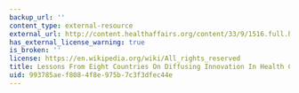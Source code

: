 ```yaml
---
backup_url: ''
content_type: external-resource
external_url: http://content.healthaffairs.org/content/33/9/1516.full.html
has_external_license_warning: true
is_broken: ''
license: https://en.wikipedia.org/wiki/All_rights_reserved
title: Lessons From Eight Countries On Diffusing Innovation In Health Care
uid: 993785ae-f808-4f8e-975b-7c3f3dfec44e
---
```


